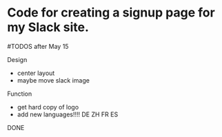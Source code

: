 # Code for creating a signup page for my Slack site.

#TODOS after May 15

Design
* center layout
* maybe move slack image

Function
* get hard copy of logo
* add new languages!!!! DE ZH FR ES 

DONE 
